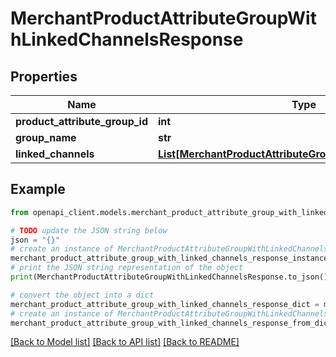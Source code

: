 # MerchantProductAttributeGroupWithLinkedChannelsResponse


## Properties

Name | Type | Description | Notes
------------ | ------------- | ------------- | -------------
**product_attribute_group_id** | **int** |  | [optional] 
**group_name** | **str** |  | [optional] 
**linked_channels** | [**List[MerchantProductAttributeGroupChannelInfoResponse]**](MerchantProductAttributeGroupChannelInfoResponse.md) |  | [optional] 

## Example

```python
from openapi_client.models.merchant_product_attribute_group_with_linked_channels_response import MerchantProductAttributeGroupWithLinkedChannelsResponse

# TODO update the JSON string below
json = "{}"
# create an instance of MerchantProductAttributeGroupWithLinkedChannelsResponse from a JSON string
merchant_product_attribute_group_with_linked_channels_response_instance = MerchantProductAttributeGroupWithLinkedChannelsResponse.from_json(json)
# print the JSON string representation of the object
print(MerchantProductAttributeGroupWithLinkedChannelsResponse.to_json())

# convert the object into a dict
merchant_product_attribute_group_with_linked_channels_response_dict = merchant_product_attribute_group_with_linked_channels_response_instance.to_dict()
# create an instance of MerchantProductAttributeGroupWithLinkedChannelsResponse from a dict
merchant_product_attribute_group_with_linked_channels_response_from_dict = MerchantProductAttributeGroupWithLinkedChannelsResponse.from_dict(merchant_product_attribute_group_with_linked_channels_response_dict)
```
[[Back to Model list]](../README.md#documentation-for-models) [[Back to API list]](../README.md#documentation-for-api-endpoints) [[Back to README]](../README.md)


